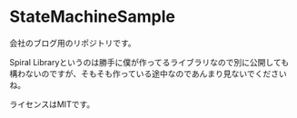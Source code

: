 # StateMachineSample
会社のブログ用のリポジトリです。

Spiral Libraryというのは勝手に僕が作ってるライブラリなので別に公開しても構わないのですが、そもそも作っている途中なのであんまり見ないでくださいね。

ライセンスはMITです。
